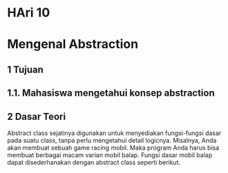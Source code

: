 <h1> HAri 10</p> 
<h1>Mengenal Abstraction</p>

<h2>1 Tujuan<h2>
<p>1.1. Mahasiswa mengetahui konsep abstraction</p>

<h2> 2 Dasar Teori</h2>
Abstract class sejatinya digunakan untuk menyediakan fungsi-fungsi dasar pada suatu class,
tanpa perlu mengetahui detail logicnya. Misalnya, Anda akan membuat sebuah game racing
mobil. Maka program Anda harus bisa membuat berbagai macam varian mobil balap. Fungsi
dasar mobil balap dapat disederhanakan dengan abstract class seperti berikut.
